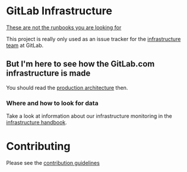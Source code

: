 # GitLab Infrastructure

[These are not the runbooks you are looking for](https://gitlab.com/gitlab-com/runbooks)

This project is really only used as an issue tracker for the
[infrastructure team](https://about.gitlab.com/handbook/engineering/infrastructure/) at GitLab.

## But I'm here to see how the GitLab.com infrastructure is made

You should read the [production architecture](https://about.gitlab.com/handbook/engineering/infrastructure/production/architecture/) then.

### Where and how to look for data

Take a look at information about our infrastructure monitoring in the
[infrastructure handbook](https://about.gitlab.com/handbook/engineering/monitoring/).

# Contributing

Please see the [contribution guidelines](CONTRIBUTING.md)

